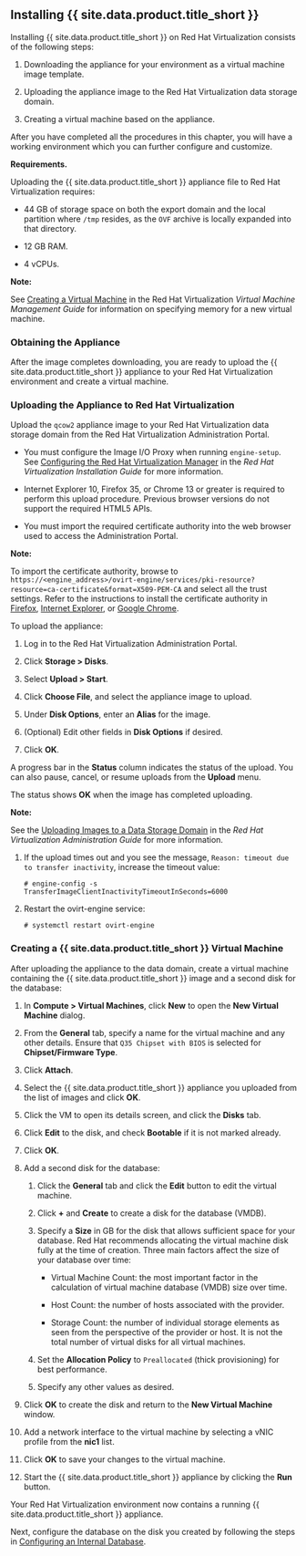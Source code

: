 ## Installing {{ site.data.product.title_short }}

Installing {{ site.data.product.title_short }} on Red Hat Virtualization consists of the
following steps:

1.  Downloading the appliance for your environment as a virtual machine
    image template.

2.  Uploading the appliance image to the Red Hat Virtualization data
    storage domain.

3.  Creating a virtual machine based on the appliance.

After you have completed all the procedures in this chapter, you will
have a working environment which you can further configure and
customize.

**Requirements.**

Uploading the {{ site.data.product.title_short }} appliance file to Red Hat
Virtualization requires:

  - 44 GB of storage space on both the export domain and the local
    partition where `/tmp` resides, as the `OVF` archive is locally
    expanded into that directory.

  - 12 GB RAM.

  - 4 vCPUs.

**Note:**

See [Creating a Virtual Machine](https://access.redhat.com/documentation/en-us/red_hat_virtualization/4.2/html/virtual_machine_management_guide/chap-installing_linux_virtual_machines#Creating_a_virtual_machine_linux_vm) in the Red Hat Virtualization *Virtual Machine Management Guide* for information on specifying memory for a new virtual machine.

### Obtaining the Appliance

After the image completes downloading, you are ready to upload the
{{ site.data.product.title_short }} appliance to your Red Hat Virtualization environment and
create a virtual machine.

### Uploading the Appliance to Red Hat Virtualization

Upload the `qcow2` appliance image to your Red Hat Virtualization data
storage domain from the Red Hat Virtualization Administration Portal.

  - You must configure the Image I/O Proxy when running `engine-setup`.
    See [Configuring the Red Hat Virtualization
    Manager](https://access.redhat.com/documentation/en-us/red_hat_virtualization/4.2/html/installation_guide/configuring_the_red_hat_virtualization_manager)
    in the *Red Hat Virtualization Installation Guide* for more
    information.

  - Internet Explorer 10, Firefox 35, or Chrome 13 or greater is
    required to perform this upload procedure. Previous browser versions
    do not support the required HTML5 APIs.

  - You must import the required certificate authority into the web
    browser used to access the Administration Portal.

**Note:**

To import the certificate authority, browse to
`https://<engine_address>/ovirt-engine/services/pki-resource?resource=ca-certificate&format=X509-PEM-CA`
and select all the trust settings. Refer to the instructions to install
the certificate authority in
[Firefox](https://access.redhat.com/solutions/95103), [Internet
Explorer](https://access.redhat.com/solutions/17864), or [Google
Chrome](https://access.redhat.com/solutions/1168383).

To upload the appliance:

1.  Log in to the Red Hat Virtualization Administration Portal.

2.  Click **Storage > Disks**.

3.  Select **Upload > Start**.

4.  Click **Choose File**, and select the appliance image to upload.

5.  Under **Disk Options**, enter an **Alias** for the image.

6.  (Optional) Edit other fields in **Disk Options** if desired.

7.  Click **OK**.

A progress bar in the **Status** column indicates the status of the upload. You can also pause, cancel, or resume uploads from the **Upload** menu.

The status shows **OK** when the image has completed uploading.

**Note:**

See the [Uploading Images to a Data Storage Domain](https://access.redhat.com/documentation/en-us/red_hat_virtualization/4.2/html/administration_guide/sect-storage_tasks#Uploading_Images_to_a_Data_Storage_Domain) in the *Red Hat Virtualization Administration Guide* for more information.

1.  If the upload times out and you see the message, `Reason: timeout
    due to transfer inactivity`, increase the timeout value:

        # engine-config -s TransferImageClientInactivityTimeoutInSeconds=6000

2.  Restart the ovirt-engine service:

        # systemctl restart ovirt-engine

### Creating a {{ site.data.product.title_short }} Virtual Machine

After uploading the appliance to the data domain, create a virtual
machine containing the {{ site.data.product.title_short }} image and a second disk
for the database:

1.  In **Compute > Virtual Machines**, click **New** to open the **New
    Virtual Machine** dialog.

2.  From the **General** tab, specify a name for the virtual machine and
    any other details.  Ensure that `Q35 Chipset with BIOS` is selected
    for **Chipset/Firmware Type**.

3.  Click **Attach**.

4.  Select the {{ site.data.product.title_short }} appliance you uploaded from the
    list of images and click **OK**.

5.  Click the VM to open its details screen, and click the **Disks**
    tab.

6.  Click **Edit** to the disk, and check **Bootable** if it is not
    marked already.

7.  Click **OK**.

8.  Add a second disk for the database:

    1.  Click the **General** tab and click the **Edit** button to edit
        the virtual machine.

    2.  Click **+** and **Create** to create a disk for the database
        (VMDB).

    3.  Specify a **Size** in GB for the disk that allows sufficient
        space for your database. Red Hat recommends allocating the
        virtual machine disk fully at the time of creation. Three main
        factors affect the size of your database over time:

          - Virtual Machine Count: the most important factor in the
            calculation of virtual machine database (VMDB) size over
            time.

          - Host Count: the number of hosts associated with the
            provider.

          - Storage Count: the number of individual storage elements as
            seen from the perspective of the provider or host. It is not
            the total number of virtual disks for all virtual machines.

    4.  Set the **Allocation Policy** to `Preallocated` (thick
        provisioning) for best performance.

    5.  Specify any other values as desired.

9.  Click **OK** to create the disk and return to the **New Virtual
    Machine** window.

10. Add a network interface to the virtual machine by selecting a vNIC
    profile from the **nic1** list.

11. Click **OK** to save your changes to the virtual machine.

12. Start the {{ site.data.product.title_short }} appliance by clicking the **Run**
    button.

Your Red Hat Virtualization environment now contains a running
{{ site.data.product.title_short }} appliance.

Next, configure the database on the disk you created by following the
steps in [Configuring an Internal Database](#configuring-an-internal-database).
